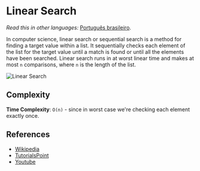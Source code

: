 # Linear Search

_Read this in other languages:_
[Português brasileiro](README.pt-BR.md).

In computer science, linear search or sequential search is a
method for finding a target value within a list. It sequentially
checks each element of the list for the target value until a
match is found or until all the elements have been searched.
Linear search runs in at worst linear time and makes at most `n`
comparisons, where `n` is the length of the list.

![Linear Search](https://www.tutorialspoint.com/data_structures_algorithms/images/linear_search.gif)

## Complexity

**Time Complexity**: `O(n)` - since in worst case we're checking each element
exactly once.

## References

- [Wikipedia](https://en.wikipedia.org/wiki/Linear_search)
- [TutorialsPoint](https://www.tutorialspoint.com/data_structures_algorithms/linear_search_algorithm.htm)
- [Youtube](https://www.youtube.com/watch?v=SGU9duLE30w)
